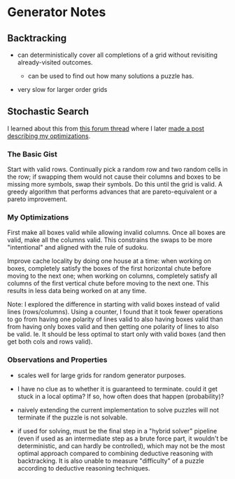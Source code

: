 # Generator Notes

## Backtracking

- can deterministically cover all completions of a grid without revisiting already-visited outcomes.
  - can be used to find out how many solutions a puzzle has.

- very slow for larger order grids

## Stochastic Search

I learned about this from [this forum thread](http://forum.enjoysudoku.com/giant-sudoku-s-16x16-25x25-36x36-100x100-t6578-120.html#p259504) where I later [made a post describing my optimizations](http://forum.enjoysudoku.com/giant-sudoku-s-16x16-25x25-36x36-100x100-t6578-150.html#p318577).

### The Basic Gist

Start with valid rows. Continually pick a random row and two random cells in the row; if swapping them would not cause their columns and boxes to be missing more symbols, swap their symbols. Do this until the grid is valid. A greedy algorithm that performs advances that are pareto-equivalent or a pareto improvement.

### My Optimizations

First make all boxes valid while allowing invalid columns. Once all boxes are valid, make all the columns valid. This constrains the swaps to be more "intentional" and aligned with the rule of sudoku.

Improve cache locality by doing one house at a time: when working on boxes, completely satisfy the boxes of the first horizontal chute before moving to the next one; when working on columns, completely satisfy all columns of the first vertical chute before moving to the next one. This results in less data being worked on at any time.

Note: I explored the difference in starting with valid boxes instead of valid lines (rows/columns). Using a counter, I found that it took fewer operations to go from having one polarity of lines valid to also having boxes valid than from having only boxes valid and then getting one polarity of lines to also be valid. Ie. It should be less optimal to start only with valid boxes (and then get both cols and rows valid).

### Observations and Properties

- scales well for large grids for random generator purposes.

- I have no clue as to whether it is guaranteed to terminate. could it get stuck in a local optima? If so, how often does that happen (probability)?

- naively extending the current implementation to solve puzzles will not terminate if the puzzle is not solvable.

- if used for solving, must be the final step in a "hybrid solver" pipeline (even if used as an intermediate step as a brute force part, it wouldn't be deterministic, and can hardly be controlled), which may not be the most optimal approach compared to combining deductive reasoning with backtracking. It is also unable to measure "difficulty" of a puzzle according to deductive reasoning techniques.